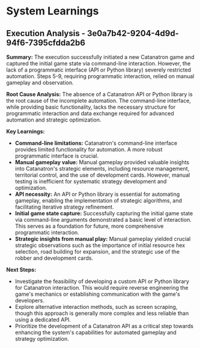 # System Learnings

## Execution Analysis - 3e0a7b42-9204-4d9d-94f6-7395cfdda2b6

**Summary:** The execution successfully initiated a new Catanatron game and captured the initial game state via command-line interaction. However, the lack of a programmatic interface (API or Python library) severely restricted automation.  Steps 5-9, requiring programmatic interaction, relied on manual gameplay and observation.

**Root Cause Analysis:** The absence of a Catanatron API or Python library is the root cause of the incomplete automation. The command-line interface, while providing basic functionality, lacks the necessary structure for programmatic interaction and data exchange required for advanced automation and strategic optimization.

**Key Learnings:**

* **Command-line limitations:** Catanatron's command-line interface provides limited functionality for automation.  A more robust programmatic interface is crucial.
* **Manual gameplay value:** Manual gameplay provided valuable insights into Catanatron's strategic elements, including resource management, territorial control, and the use of development cards.  However, manual testing is inefficient for systematic strategy development and optimization.
* **API necessity:** An API or Python library is essential for automating gameplay, enabling the implementation of strategic algorithms, and facilitating iterative strategy refinement.
* **Initial game state capture:** Successfully capturing the initial game state via command-line arguments demonstrated a basic level of interaction. This serves as a foundation for future, more comprehensive programmatic interaction.
* **Strategic insights from manual play:** Manual gameplay yielded crucial strategic observations such as the importance of initial resource hex selection, road building for expansion, and the strategic use of the robber and development cards.

**Next Steps:**

* Investigate the feasibility of developing a custom API or Python library for Catanatron interaction. This would require reverse engineering the game's mechanics or establishing communication with the game's developers.
* Explore alternative interaction methods, such as screen scraping, though this approach is generally more complex and less reliable than using a dedicated API.
* Prioritize the development of a Catanatron API as a critical step towards enhancing the system's capabilities for automated gameplay and strategy optimization.